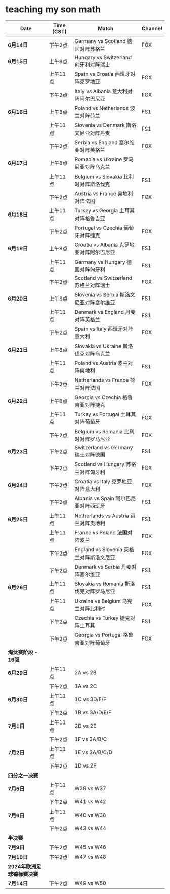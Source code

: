 # teaching my son math 

| Date   | Time (CST) | Match                           | Channel |
|--------|------------|---------------------------------|---------|
| **6月14日** | 下午2点       | Germany vs Scotland 德国对阵苏格兰           | FOX     |
| **6月15日** | 上午8点       | Hungary vs Switzerland 匈牙利对阵瑞士        |         |
|        | 上午11点      | Spain vs Croatia 西班牙对阵克罗地亚          | FOX     |
|        | 下午2点       | Italy vs Albania 意大利对阵阿尔巴尼亚        | FOX     |
| **6月16日** | 上午8点       | Poland vs Netherlands 波兰对阵荷兰          | FS1     |
|        | 上午11点      | Slovenia vs Denmark 斯洛文尼亚对阵丹麦      | FS1     |
|        | 下午2点       | Serbia vs England 塞尔维亚对阵英格兰        | FOX     |
| **6月17日** | 上午8点       | Romania vs Ukraine 罗马尼亚对阵乌克兰        |         |
|        | 上午11点      | Belgium vs Slovakia 比利时对阵斯洛伐克       | FS1     |
|        | 下午2点       | Austria vs France 奥地利对阵法国             | FOX     |
| **6月18日** | 上午11点      | Turkey vs Georgia 土耳其对阵格鲁吉亚        |         |
|        | 下午2点       | Portugal vs Czechia 葡萄牙对阵捷克            | FOX     |
| **6月19日** | 上午8点       | Croatia vs Albania 克罗地亚对阵阿尔巴尼亚    | FS1     |
|        | 上午11点      | Germany vs Hungary 德国对阵匈牙利            | FS1     |
|        | 下午2点       | Scotland vs Switzerland 苏格兰对阵瑞士       | FOX     |
| **6月20日** | 上午8点       | Slovenia vs Serbia 斯洛文尼亚对阵塞尔维亚   | FS1     |
|        | 上午11点      | Denmark vs England 丹麦对阵英格兰            | FS1     |
|        | 下午2点       | Spain vs Italy 西班牙对阵意大利               | FOX     |
| **6月21日** | 上午8点       | Slovakia vs Ukraine 斯洛伐克对阵乌克兰       |         |
|        | 上午11点      | Poland vs Austria 波兰对阵奥地利             | FS1     |
|        | 下午2点       | Netherlands vs France 荷兰对阵法国           | FOX     |
| **6月22日** | 上午8点       | Georgia vs Czechia 格鲁吉亚对阵捷克          |         |
|        | 上午11点      | Turkey vs Portugal 土耳其对阵葡萄牙          | FOX     |
|        | 下午2点       | Belgium vs Romania 比利时对阵罗马尼亚         | FOX     |
| **6月23日** | 下午2点       | Switzerland vs Germany 瑞士对阵德国          | FS1     |
|        | 下午2点       | Scotland vs Hungary 苏格兰对阵匈牙利          | FOX     |
| **6月24日** | 下午2点       | Croatia vs Italy 克罗地亚对阵意大利          | FOX     |
|        | 下午2点       | Albania vs Spain 阿尔巴尼亚对阵西班牙         | FS1     |
| **6月25日** | 上午11点      | Netherlands vs Austria 荷兰对阵奥地利        | FS1     |
|        | 上午11点      | France vs Poland 法国对阵波兰                 | FOX     |
|        | 下午2点       | England vs Slovenia 英格兰对阵斯洛文尼亚      | FOX     |
|        | 下午2点       | Denmark vs Serbia 丹麦对阵塞尔维亚            | FS1     |
| **6月26日** | 上午11点      | Slovakia vs Romania 斯洛伐克对阵罗马尼亚      | FS1     |
|        | 上午11点      | Ukraine vs Belgium 乌克兰对阵比利时            | FOX     |
|        | 下午2点       | Czechia vs Turkey 捷克对阵土耳其               | FS1     |
|        | 下午2点       | Georgia vs Portugal 格鲁吉亚对阵葡萄牙         | FOX     |
| **淘汰赛阶段 - 16强** |          |                                 |         |
| **6月29日** | 上午11点      | 2A vs 2B                        |         |
|        | 下午2点       | 1A vs 2C                         |         |
| **6月30日** | 上午11点      | 1C vs 3D/E/F                     |         |
|        | 下午2点       | 1B vs 3A/D/E/F                   |         |
| **7月1日**  | 上午11点      | 2D vs 2E                        |         |
|        | 下午2点       | 1F vs 3A/B/C                     |         |
| **7月2日**  | 上午11点      | 1E vs 3A/B/C/D                   |         |
|        | 下午2点       | 1D vs 2F                         |         |
| **四分之一决赛** |         |                                 |         |
| **7月5日**  | 上午11点      | W39 vs W37                       |         |
|        | 下午2点       | W41 vs W42                       |         |
| **7月6日**  | 上午11点      | W40 vs W38                       |         |
|        | 下午2点       | W43 vs W44                       |         |
| **半决赛** |         |                                 |         |
| **7月9日**  | 下午2点       | W45 vs W46                       |         |
| **7月10日** | 下午2点       | W47 vs W48                       |         |
| **2024年欧洲足球锦标赛决赛** |                                 |         |
| **7月14日** | 下午2点       | W49 vs W50                       |         |

